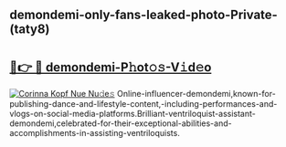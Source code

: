 ## demondemi-only-fans​-leaked-photo​-Private-(taty8)


# <h2><a href="https://mediaupload.pro?title=demondemi&ref=git">🔗👉 🔴 demondemi-P𝚑ot𝚘𝚜-V𝚒d𝚎o</a></h2>

[![Corinna Kopf Nue Nu𝚍e𝚜](https://i.imgur.com/0qMVB7G.gif)](https://mediaupload.pro?title=demondemi&ref=git)
Online-influencer-demondemi,known-for-publishing-dance-and-lifestyle-content,-including-performances-and-vlogs-on-social-media-platforms.Brilliant-ventriloquist-assistant-demondemi,celebrated-for-their-exceptional-abilities-and-accomplishments-in-assisting-ventriloquists.  